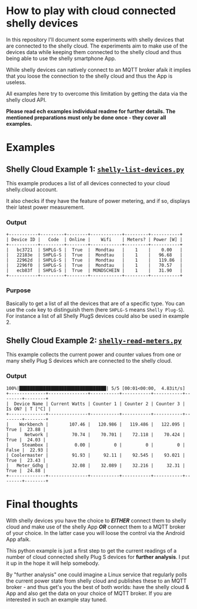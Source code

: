 # How to play with cloud connected shelly devices
In this repository I'll document some experiments with shelly devices that are connected to the shelly cloud.
The experiments aim to make use of the devices data while keeping them connected to the shelly cloud and thus being able to use the shelly smartphone App.

While shelly devices can natively connect to an MQTT broker afaik it implies that you loose the connection to the shelly cloud and thus the App is useless.

All examples here try to overcome this limitation by getting the data via the shelly cloud API.

**Please read ech examples individual readme for further details. The mentioned preparations must only be done once - they cover all examples.**

# Examples

## Shelly Cloud Example 1: [`shelly-list-devices.py`](src/shelly-list-devices.md)

This example produces a list of all devices connected to your cloud shelly.cloud account.

It also checks if they have the feature of power metering, and if so, displays their latest power measurement.

### Output
```
+-----------+---------+--------+------------+---------+-----------+
| Device ID |   Code  | Online |    Wifi    | Meters? | Power [W] |
+-----------+---------+--------+------------+---------+-----------+
|   bc3721  | SHPLG-S |  True  |  Mondtau   |    1    |    0.00   |
|   22183e  | SHPLG-S |  True  |  Mondtau   |    1    |   96.68   |
|   22962d  | SHPLG-S |  True  |  Mondtau   |    1    |   119.86  |
|   2296f0  | SHPLG-S |  True  |  Mondtau   |    1    |   70.57   |
|   ecb83f  | SHPLG-S |  True  | MONDSCHEIN |    1    |   31.90   |
+-----------+---------+--------+------------+---------+-----------+
```
### Purpose
Basically to get a list of all the devices that are of a specific type.
You can use the `code` key to distinguish them (here `SHPLG-S` means `Shelly Plug-S`).
For instance a list of all Shelly PlugS devices could also be used in example 2.

## Shelly Cloud Example 2: [`shelly-read-meters.py`](src/shelly-read-meters.md)

This example collects the current power and counter values from one or many shelly Plug S devices which are connected to the shelly cloud.

### Output
```
100%|█████████████████████████████████| 5/5 [00:01<00:00,  4.83it/s]
+--------------+---------------+-----------+-----------+-----------+--------+--------+
|  Device Name | Current Watts | Counter 1 | Counter 2 | Counter 3 | Is ON? | T [°C] |
+--------------+---------------+-----------+-----------+-----------+--------+--------+
|    Workbench |        107.46 |   120.986 |   119.486 |   122.095 |   True |  23.88 |
|      Network |         70.74 |    70.701 |    72.118 |    70.424 |   True |  24.03 |
|     Steambox |          0.00 |         0 |         0 |         0 |  False |  22.93 |
| Coolermaster |         91.93 |     92.11 |    92.545 |    93.021 |   True |  23.43 |
|   Meter_Gdhg |         32.08 |    32.089 |    32.216 |     32.31 |   True |  24.88 |
+--------------+---------------+-----------+-----------+-----------+--------+--------+
```

# Final thoughts
With shelly devices you have the choice to __*EITHER*__ connect them to shelly cloud and make use of the shelly App __*OR*__ connect them to a MQTT broker of your choice. In the latter case you will loose the control via the Android App afaik.

This python example is just a first step to get the current readings of a number of cloud connected shelly Plug S devices for __further analysis__. I put it up in the hope it will help somebody.

By "further analysis" one could imagine a Linux service that regularly polls the current power state from shelly cloud and publishes these to an MQTT broker - and thus get's you the best of both worlds: have the shelly cloud & App and also get the data on your choice of MQTT broker. If you are interested in such an example stay tuned.